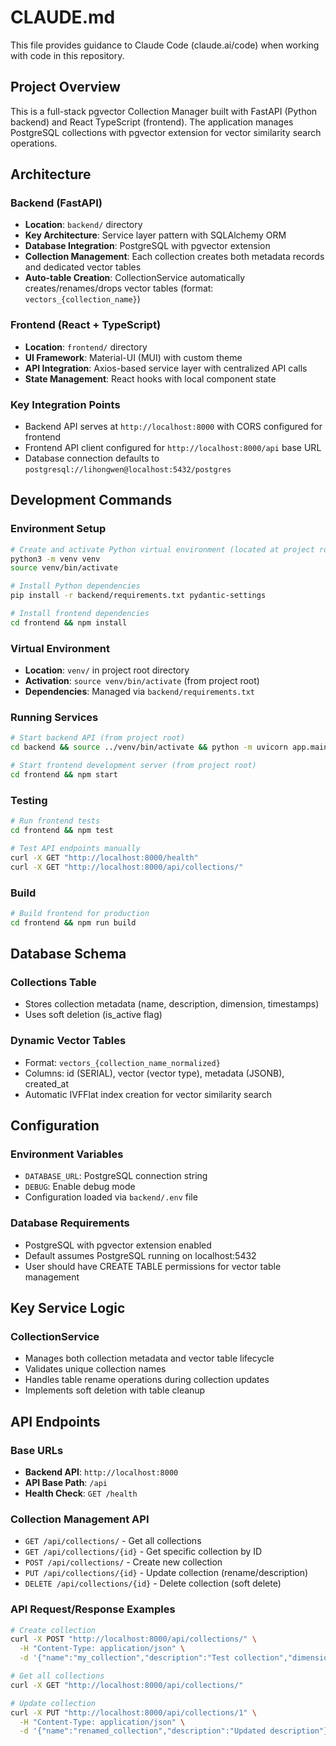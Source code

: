 # CLAUDE.md

This file provides guidance to Claude Code (claude.ai/code) when working with code in this repository.

## Project Overview

This is a full-stack pgvector Collection Manager built with FastAPI (Python backend) and React TypeScript (frontend). The application manages PostgreSQL collections with pgvector extension for vector similarity search operations.

## Architecture

### Backend (FastAPI)
- **Location**: `backend/` directory
- **Key Architecture**: Service layer pattern with SQLAlchemy ORM
- **Database Integration**: PostgreSQL with pgvector extension
- **Collection Management**: Each collection creates both metadata records and dedicated vector tables
- **Auto-table Creation**: CollectionService automatically creates/renames/drops vector tables (format: `vectors_{collection_name}`)

### Frontend (React + TypeScript)
- **Location**: `frontend/` directory  
- **UI Framework**: Material-UI (MUI) with custom theme
- **API Integration**: Axios-based service layer with centralized API calls
- **State Management**: React hooks with local component state

### Key Integration Points
- Backend API serves at `http://localhost:8000` with CORS configured for frontend
- Frontend API client configured for `http://localhost:8000/api` base URL
- Database connection defaults to `postgresql://lihongwen@localhost:5432/postgres`

## Development Commands

### Environment Setup
```bash
# Create and activate Python virtual environment (located at project root)
python3 -m venv venv
source venv/bin/activate

# Install Python dependencies
pip install -r backend/requirements.txt pydantic-settings

# Install frontend dependencies
cd frontend && npm install
```

### Virtual Environment
- **Location**: `venv/` in project root directory
- **Activation**: `source venv/bin/activate` (from project root)
- **Dependencies**: Managed via `backend/requirements.txt`

### Running Services
```bash
# Start backend API (from project root)
cd backend && source ../venv/bin/activate && python -m uvicorn app.main:app --host 0.0.0.0 --port 8000 --reload

# Start frontend development server (from project root)
cd frontend && npm start
```

### Testing
```bash
# Run frontend tests
cd frontend && npm test

# Test API endpoints manually
curl -X GET "http://localhost:8000/health"
curl -X GET "http://localhost:8000/api/collections/"
```

### Build
```bash
# Build frontend for production
cd frontend && npm run build
```

## Database Schema

### Collections Table
- Stores collection metadata (name, description, dimension, timestamps)
- Uses soft deletion (is_active flag)

### Dynamic Vector Tables
- Format: `vectors_{collection_name_normalized}`
- Columns: id (SERIAL), vector (vector type), metadata (JSONB), created_at
- Automatic IVFFlat index creation for vector similarity search

## Configuration

### Environment Variables
- `DATABASE_URL`: PostgreSQL connection string
- `DEBUG`: Enable debug mode
- Configuration loaded via `backend/.env` file

### Database Requirements
- PostgreSQL with pgvector extension enabled
- Default assumes PostgreSQL running on localhost:5432
- User should have CREATE TABLE permissions for vector table management

## Key Service Logic

### CollectionService
- Manages both collection metadata and vector table lifecycle
- Validates unique collection names
- Handles table rename operations during collection updates
- Implements soft deletion with table cleanup

## API Endpoints

### Base URLs
- **Backend API**: `http://localhost:8000`
- **API Base Path**: `/api`
- **Health Check**: `GET /health`

### Collection Management API
- `GET /api/collections/` - Get all collections
- `GET /api/collections/{id}` - Get specific collection by ID
- `POST /api/collections/` - Create new collection
- `PUT /api/collections/{id}` - Update collection (rename/description)
- `DELETE /api/collections/{id}` - Delete collection (soft delete)

### API Request/Response Examples
```bash
# Create collection
curl -X POST "http://localhost:8000/api/collections/" \
  -H "Content-Type: application/json" \
  -d '{"name":"my_collection","description":"Test collection","dimension":768}'

# Get all collections
curl -X GET "http://localhost:8000/api/collections/"

# Update collection
curl -X PUT "http://localhost:8000/api/collections/1" \
  -H "Content-Type: application/json" \
  -d '{"name":"renamed_collection","description":"Updated description"}'
```